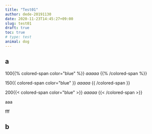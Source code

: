 ```yaml
---
title: "Test01"
author: dede-20191130
date: 2020-11-23T14:45:27+09:00
slug: test01
draft: true
toc: true
# type: test
animal: dog
---
```


## a

100{{% colored-span color="blue" %}} *aaaaa* {{% /colored-span %}}

150{{ colored-span color="blue" }} *aaaaa* {{ /colored-span }}

200{{< colored-span color="blue" >}} *aaaaa* {{< /colored-span >}}

aaa

fff



## b